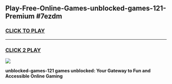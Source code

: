 
## Play-Free-Online-Games-unblocked-games-121-Premium #7ezdm
<h3>
<a href="https://premium.freeplayer.one?title=unblocked-games-121&ref=8M">CLICK TO PLAY</a></h3>
<hr>

<h3>
<a href="https://premium.freeplayer.one?title=unblocked-games-121&ref=8M">CLICK 2 PLAY</a>
  
</h3>

<a href="https://premium.freeplayer.one?title=unblocked-games-121&ref=8M"><img src="https://clearcache.store/games.png"></a>


**unblocked-games-121 games unblocked: Your Gateway to Fun and Accessible Online Gaming**
